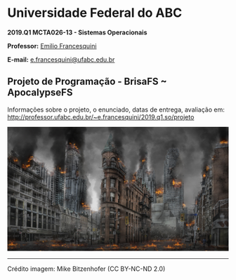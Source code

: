 # Universidade Federal do ABC

**2019.Q1 MCTA026-13 - Sistemas Operacionais**

**Professor:** [Emilio Francesquini](http://professor.ufabc.edu.br/~e.francesquini)

**E-mail:** [e.francesquini@ufabc.edu.br](mailto:e.francesquini@ufabc.edu.br)

## Projeto de Programação - BrisaFS ~ ApocalypseFS

Informações sobre o projeto, o enunciado, datas de entrega, avaliação em: http://professor.ufabc.edu.br/~e.francesquini/2019.q1.so/projeto


![ApocalypseFS](../figs/apocalypse.jpg)



----

Crédito imagem: Mike Bitzenhofer (CC BY-NC-ND 2.0)
